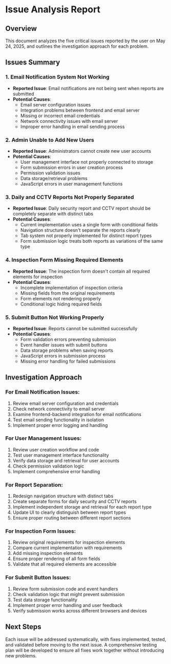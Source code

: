 # Issue Analysis Report

## Overview
This document analyzes the five critical issues reported by the user on May 24, 2025, and outlines the investigation approach for each problem.

## Issues Summary

### 1. Email Notification System Not Working
- **Reported Issue**: Email notifications are not being sent when reports are submitted
- **Potential Causes**:
  - Email server configuration issues
  - Integration problems between frontend and email server
  - Missing or incorrect email credentials
  - Network connectivity issues with email server
  - Improper error handling in email sending process

### 2. Admin Unable to Add New Users
- **Reported Issue**: Administrators cannot create new user accounts
- **Potential Causes**:
  - User management interface not properly connected to storage
  - Form submission errors in user creation process
  - Permission validation issues
  - Data storage/retrieval problems
  - JavaScript errors in user management functions

### 3. Daily and CCTV Reports Not Properly Separated
- **Reported Issue**: Daily security report and CCTV report should be completely separate with distinct tabs
- **Potential Causes**:
  - Current implementation uses a single form with conditional fields
  - Navigation structure doesn't separate the reports clearly
  - Tab system not properly implemented for distinct report types
  - Form submission logic treats both reports as variations of the same type

### 4. Inspection Form Missing Required Elements
- **Reported Issue**: The inspection form doesn't contain all required elements for inspection
- **Potential Causes**:
  - Incomplete implementation of inspection criteria
  - Missing fields from the original requirements
  - Form elements not rendering properly
  - Conditional logic hiding required fields

### 5. Submit Button Not Working Properly
- **Reported Issue**: Reports cannot be submitted successfully
- **Potential Causes**:
  - Form validation errors preventing submission
  - Event handler issues with submit buttons
  - Data storage problems when saving reports
  - JavaScript errors in submission process
  - Missing error handling for failed submissions

## Investigation Approach

### For Email Notification Issues:
1. Review email server configuration and credentials
2. Check network connectivity to email server
3. Examine frontend-backend integration for email notifications
4. Test email sending functionality in isolation
5. Implement proper error logging and handling

### For User Management Issues:
1. Review user creation workflow and code
2. Test user management interface functionality
3. Verify data storage and retrieval for user accounts
4. Check permission validation logic
5. Implement comprehensive error handling

### For Report Separation:
1. Redesign navigation structure with distinct tabs
2. Create separate forms for daily security and CCTV reports
3. Implement independent storage and retrieval for each report type
4. Update UI to clearly distinguish between report types
5. Ensure proper routing between different report sections

### For Inspection Form Issues:
1. Review original requirements for inspection elements
2. Compare current implementation with requirements
3. Add missing inspection elements
4. Ensure proper rendering of all form fields
5. Validate that all required elements are accessible

### For Submit Button Issues:
1. Review form submission code and event handlers
2. Check validation logic that might prevent submission
3. Test data storage functionality
4. Implement proper error handling and user feedback
5. Verify submission works across different browsers and devices

## Next Steps
Each issue will be addressed systematically, with fixes implemented, tested, and validated before moving to the next issue. A comprehensive testing plan will be developed to ensure all fixes work together without introducing new problems.

